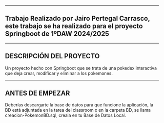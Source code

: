 ----
Trabajo Realizado por Jairo Pertegal Carrasco, este trabajo se ha realizado para el proyecto Springboot de 1ºDAW 2024/2025
-
---
DESCRIPCIÓN DEL PROYECTO
-
Un proyecto hecho con Springboot que se trata de una pokedex interactiva que deja crear, modificar y eliminar a los pokemones.

---
ANTES DE EMPEZAR
-
Deberías descargarte la base de datos para que funcione la aplicación, la BD está adjuntada en la tarea del classroom o en la carpeta BD, se llama creacion-PokemonBD.sql, creala en tu Base de Datos Local.
